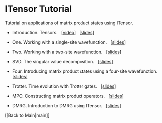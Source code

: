 # ITensor Tutorial #

Tutorial on applications of matrix product states using ITensor. 

* Introduction. Tensors. &nbsp;  [\[video\]](docs/tutorial/00_Intro_Tensors.mov) &nbsp; [\[slides\]](docs/tutorial/00_Intro_Tensors.pdf)

* One. Working with a single-site wavefunction. &nbsp;  [\[slides\]](talks/jan_2013_northeastern/01_One.pdf)

* Two. Working with a two-site wavefunction. &nbsp;  [\[slides\]](talks/jan_2013_northeastern/02_Two.pdf)

* SVD. The singular value decomposition.  &nbsp;  [\[slides\]](talks/jan_2013_northeastern/03_SVD.pdf)

* Four. Introducing matrix product states using a four-site wavefunction. &nbsp;  [\[slides\]](talks/jan_2013_northeastern/04_Four.pdf)

* Trotter. Time evolution with Trotter gates.  &nbsp;  [\[slides\]](talks/jan_2013_northeastern/05_Trotter.pdf)

* MPO. Constructing matrix product operators. &nbsp;  [\[slides\]](talks/jan_2013_northeastern/06_MPO.pdf)

* DMRG. Introduction to DMRG using ITensor.  &nbsp;  [\[slides\]](talks/jan_2013_northeastern/07_DMRG.pdf)


[[Back to Main|main]]
